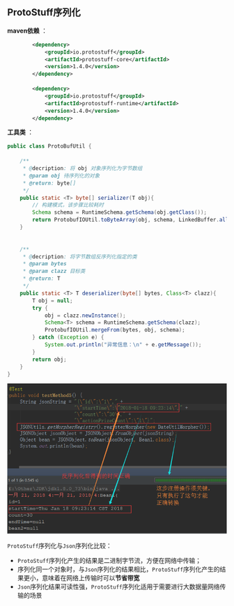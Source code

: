 ## ProtoStuff序列化



**maven依赖** ：

```xml
        <dependency>
            <groupId>io.protostuff</groupId>
            <artifactId>protostuff-core</artifactId>
            <version>1.4.0</version>
        </dependency>

        <dependency>
            <groupId>io.protostuff</groupId>
            <artifactId>protostuff-runtime</artifactId>
            <version>1.4.0</version>
        </dependency>

```





**工具类** ：

```java
public class ProtoBufUtil {

    /**
     * @decription: 将 obj 对象序列化为字节数组
     * @param obj 待序列化的对象
     * @return: byte[]
     */
    public static <T> byte[] serializer(T obj){
        // 构建模式，该步骤比较耗时
        Schema schema = RuntimeSchema.getSchema(obj.getClass());
        return ProtobufIOUtil.toByteArray(obj, schema, LinkedBuffer.allocate(1024));
    }


    /**
     * @decription: 将字节数组反序列化指定的类
     * @param bytes 
     * @param clazz 目标类
     * @return: T
     */
    public static <T> T deserializer(byte[] bytes, Class<T> clazz){
        T obj = null;
        try {
            obj = clazz.newInstance();
            Schema<T> schema = RuntimeSchema.getSchema(clazz);
            ProtobufIOUtil.mergeFrom(bytes, obj, schema);
        } catch (Exception e) {
            System.out.println("异常信息：\n" + e.getMessage());
        }
        return obj;
    }
}

```



![](https://github.com/HurricanGod/Home/blob/master/javase/img/jsonlib-6.png)

`ProtoStuff`序列化与`Json`序列化比较：

+ `ProtoStuff`序列化产生的结果是二进制字节流，方便在网络中传输；
+ 序列化同一个对象时，与`Json`序列化的结果相比，`ProtoStuff`序列化产生的结果更小，意味着在网络上传输时可以**节省带宽**
+ `Json`序列化结果可读性强，`ProtoStuff`序列化适用于需要进行大数据量网络传输的场景







[参考文档​]: https://www.programcreek.com/java-api-examples/index.php?api=io.protostuff.ProtobufIOUtil	"参考文档"
